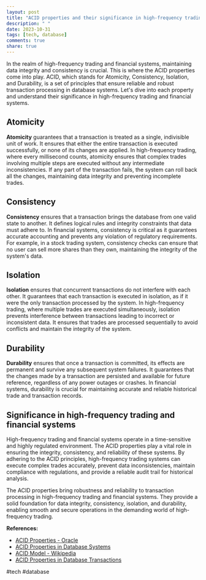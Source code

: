 ```yaml
---
layout: post
title: "ACID properties and their significance in high-frequency trading and financial systems"
description: " "
date: 2023-10-31
tags: [tech, database]
comments: true
share: true
---
```


In the realm of high-frequency trading and financial systems, maintaining data integrity and consistency is crucial. This is where the ACID properties come into play. ACID, which stands for Atomicity, Consistency, Isolation, and Durability, is a set of principles that ensure reliable and robust transaction processing in database systems. Let's dive into each property and understand their significance in high-frequency trading and financial systems.

## Atomicity

**Atomicity** guarantees that a transaction is treated as a single, indivisible unit of work. It ensures that either the entire transaction is executed successfully, or none of its changes are applied. In high-frequency trading, where every millisecond counts, atomicity ensures that complex trades involving multiple steps are executed without any intermediate inconsistencies. If any part of the transaction fails, the system can roll back all the changes, maintaining data integrity and preventing incomplete trades.

## Consistency

**Consistency** ensures that a transaction brings the database from one valid state to another. It defines logical rules and integrity constraints that data must adhere to. In financial systems, consistency is critical as it guarantees accurate accounting and prevents any violation of regulatory requirements. For example, in a stock trading system, consistency checks can ensure that no user can sell more shares than they own, maintaining the integrity of the system's data.

## Isolation

**Isolation** ensures that concurrent transactions do not interfere with each other. It guarantees that each transaction is executed in isolation, as if it were the only transaction processed by the system. In high-frequency trading, where multiple trades are executed simultaneously, isolation prevents interference between transactions leading to incorrect or inconsistent data. It ensures that trades are processed sequentially to avoid conflicts and maintain the integrity of the system.

## Durability

**Durability** ensures that once a transaction is committed, its effects are permanent and survive any subsequent system failures. It guarantees that the changes made by a transaction are persisted and available for future reference, regardless of any power outages or crashes. In financial systems, durability is crucial for maintaining accurate and reliable historical trade and transaction records.

## Significance in high-frequency trading and financial systems

High-frequency trading and financial systems operate in a time-sensitive and highly regulated environment. The ACID properties play a vital role in ensuring the integrity, consistency, and reliability of these systems. By adhering to the ACID principles, high-frequency trading systems can execute complex trades accurately, prevent data inconsistencies, maintain compliance with regulations, and provide a reliable audit trail for historical analysis.

The ACID properties bring robustness and reliability to transaction processing in high-frequency trading and financial systems. They provide a solid foundation for data integrity, consistency, isolation, and durability, enabling smooth and secure operations in the demanding world of high-frequency trading.

**References:**
- [ACID Properties - Oracle](https://docs.oracle.com/cd/E19146-01/821-1828/bnbuk/index.html)
- [ACID Properties in Database Systems](https://www.geeksforgeeks.org/acid-properties-in-dbms/) 
- [ACID Model - Wikipedia](https://en.wikipedia.org/wiki/ACID) 
- [ACID Properties in Database Transactions](https://www.tutorialspoint.com/dbms/acid-properties-in-dbms.htm)

#tech #database